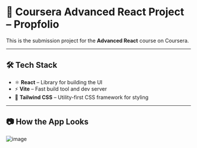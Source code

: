 # 📘 Coursera Advanced React Project – Propfolio

This is the submission project for the **Advanced React** course on Coursera.

---

## 🛠️ Tech Stack

- ⚛️ **React** – Library for building the UI
- ⚡ **Vite** – Fast build tool and dev server
- 🎨 **Tailwind CSS** – Utility-first CSS framework for styling

---

## 📷 How the App Looks

![image](https://github.com/user-attachments/assets/1841ce94-a6bd-4cc3-a47a-01fd286463c1)
